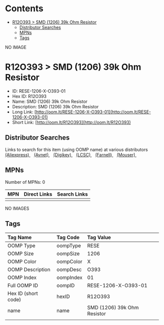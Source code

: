 



Contents
========

* [R12O393 > SMD (1206) 39k Ohm Resistor](#r12o393--smd-1206-39k-ohm-resistor)
	* [Distributor Searches](#distributor-searches)
	* [MPNs](#mpns)
	* [Tags](#tags)
  
NO IMAGE  
# R12O393 > SMD (1206) 39k Ohm Resistor

- ID: RESE-1206-X-O393-01
- Hex ID: R12O393
- Name: SMD (1206) 39k Ohm Resistor
- Description: SMD (1206) 39k Ohm Resistor
- Long Link: [http://oom.lt/RESE-1206-X-O393-01](http://oom.lt/RESE-1206-X-O393-01)
- Short Link: [http://oom.lt/R12O393](http://oom.lt/R12O393)

## Distributor Searches
  
Links to search for this item (using OOMP name) at various distributors  
[(Aliexpress) ](https://www.aliexpress.com/wholesale?SearchText=1117SMD+1206+39k+Ohm+Resistor)&nbsp;&nbsp;&nbsp;[(Avnet) ](https://www.avnet.com/shop/us/search/SMD+1206+39k+Ohm+Resistor)&nbsp;&nbsp;&nbsp;[(Digikey) ](https://www.digikey.co.uk/en/products/result?s=SMD+1206+39k+Ohm+Resistor)&nbsp;&nbsp;&nbsp;[(LCSC) ](https://www.lcsc.com/search?q=SMD+1206+39k+Ohm+Resistor)&nbsp;&nbsp;&nbsp;[(Farnell) ](https://uk.farnell.com/search?st=SMD+1206+39k+Ohm+Resistor)&nbsp;&nbsp;&nbsp;[(Mouser) ](https://www.mouser.com/c/?q=SMD+1206+39k+Ohm+Resistor)&nbsp;&nbsp;&nbsp;
## MPNs
  
Number of MPNs: 0  

|MPN|Direct Links|Search Links|
| :--- | :--- | :--- |
||||
  
NO IMAGES  
## Tags
  

|Tag Name|Tag Code|Tag Value|
| :--- | :--- | :--- |
|OOMP Type|oompType|RESE|
|OOMP Size|oompSize|1206|
|OOMP Color|oompColor|X|
|OOMP Description|oompDesc|O393|
|OOMP Index|oompIndex|01|
|Full OOMP ID|oompID|RESE-1206-X-O393-01|
|Hex ID (short code)|hexID|R12O393|
|name|name|SMD (1206) 39k Ohm Resistor|
||||
